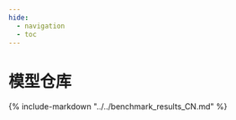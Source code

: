 ```yaml
---
hide:
  - navigation
  - toc
---
```


# 模型仓库

{% include-markdown "../../benchmark_results_CN.md" %}
